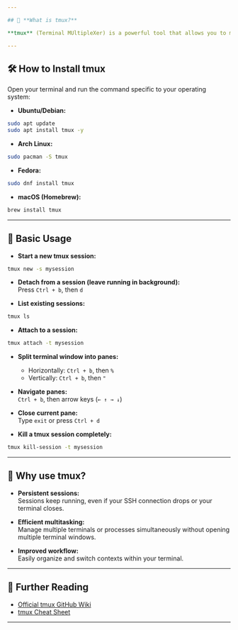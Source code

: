 ```yaml
---

## 📌 **What is tmux?**

**tmux** (Terminal MUltipleXer) is a powerful tool that allows you to manage multiple terminal sessions within a single terminal window or remote session. It helps you keep your terminal organized, lets sessions persist even if you disconnect, and improves productivity when working with command-line interfaces.

---
```


## 🛠 **How to Install tmux**

Open your terminal and run the command specific to your operating system:

- **Ubuntu/Debian:**
```bash
sudo apt update
sudo apt install tmux -y
```

- **Arch Linux:**
```bash
sudo pacman -S tmux
```

- **Fedora:**
```bash
sudo dnf install tmux
```

- **macOS (Homebrew):**
```bash
brew install tmux
```
---

## 🚀 **Basic Usage**

- **Start a new tmux session:**
```bash
tmux new -s mysession
```

- **Detach from a session (leave running in background):**  
Press `Ctrl + b`, then `d`

- **List existing sessions:**
```bash
tmux ls
```

- **Attach to a session:**
```bash
tmux attach -t mysession
```

- **Split terminal window into panes:**
  - Horizontally: `Ctrl + b`, then `%`
  - Vertically: `Ctrl + b`, then `"`

- **Navigate panes:**  
`Ctrl + b`, then arrow keys (`← ↑ → ↓`)

- **Close current pane:**  
Type `exit` or press `Ctrl + d`

- **Kill a tmux session completely:**
```bash
tmux kill-session -t mysession
```

---

## 🌟 **Why use tmux?**

- **Persistent sessions:**  
  Sessions keep running, even if your SSH connection drops or your terminal closes.

- **Efficient multitasking:**  
  Manage multiple terminals or processes simultaneously without opening multiple terminal windows.

- **Improved workflow:**  
  Easily organize and switch contexts within your terminal.

---

## 🔗 **Further Reading**

- [Official tmux GitHub Wiki](https://github.com/tmux/tmux/wiki)
- [tmux Cheat Sheet](https://tmuxcheatsheet.com/)

---
